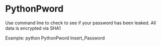 # PythonPword
Use command line to check to see if your password has been leaked.
All data is encrypted via SHA1

Example:
python PythonPword Insert_Password
